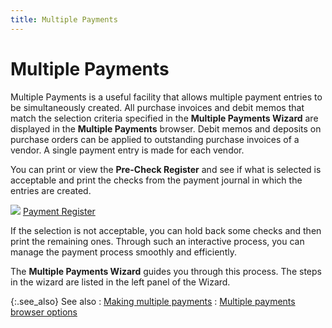 ```yaml
---
title: Multiple Payments
---
```


# Multiple Payments


Multiple Payments is a useful facility that allows multiple payment  entries to be simultaneously created. All purchase invoices and debit  memos that match the selection criteria specified in the **Multiple 
 Payments Wizard** are displayed in the **Multiple 
 Payments** browser. Debit memos and deposits on purchase orders can  be applied to outstanding purchase invoices of a vendor. A single payment  entry is made for each vendor.


You can print or view the **Pre-Check 
 Register** and see if what is selected is acceptable and print the  checks from the payment journal in which the entries are created.


![]({{site.acc_baseurl}}/img/lens.gif) [Payment Register]({{site.acc_baseurl}}/payment-register/the_payment_register.html)


If the selection is not acceptable, you can hold back some checks and  then print the remaining ones. Through such an interactive process, you  can manage the payment process smoothly and efficiently.


The **Multiple Payments Wizard** guides  you through this process. The steps in the wizard are listed in the left  panel of the Wizard.


{:.see_also}
See also
: [Making multiple  payments]({{site.acc_baseurl}}/vendor-payments-and-refunds/multiple-payments/making_multiple_payments.html)
: [Multiple  payments browser options]({{site.acc_baseurl}}/vendor-payments-and-refunds/multiple-payments/wizard/browser/multiple_payments_profile_options.html)
